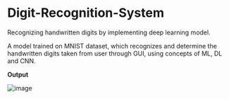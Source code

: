 # Digit-Recognition-System
Recognizing handwritten digits by implementing deep learning model.

A model trained on MNIST dataset, which recognizes and determine the handwritten digits taken from user through GUI, using concepts of ML, DL and CNN.

**Output**

![image](https://user-images.githubusercontent.com/83226948/192145400-be686257-b5dd-4f6e-92a7-5e73f0acc263.png)
